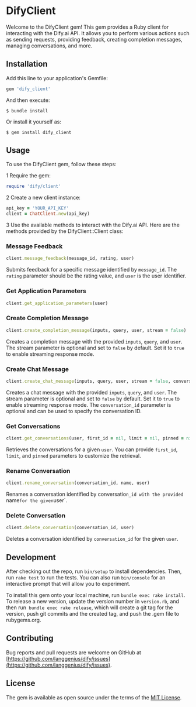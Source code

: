 # DifyClient

Welcome to the DifyClient gem! This gem provides a Ruby client for interacting with the Dify.ai API. It allows you to perform various actions such as sending requests, providing feedback, creating completion messages, managing conversations, and more.

## Installation

Add this line to your application's Gemfile:

```ruby
gem 'dify_client'
```

And then execute:

    $ bundle install

Or install it yourself as:

    $ gem install dify_client

## Usage

To use the DifyClient gem, follow these steps:

1 Require the gem:

```ruby
require 'dify/client'
```

2 Create a new client instance:

```ruby
api_key = 'YOUR_API_KEY'
client = ChatClient.new(api_key)
```

3 Use the available methods to interact with the Dify.ai API. Here are the methods provided by the DifyClient::Client class:

### Message Feedback

```ruby
client.message_feedback(message_id, rating, user)
```

Submits feedback for a specific message identified by `message_id`. The `rating` parameter should be the rating value, and `user` is the user identifier.

### Get Application Parameters

```ruby
client.get_application_parameters(user)
```

### Create Completion Message

```ruby
client.create_completion_message(inputs, query, user, stream = false)
```

Creates a completion message with the provided `inputs`, `query`, and `user`. The stream parameter is optional and set to `false` by default. Set it to `true` to enable streaming response mode.


### Create Chat Message

```ruby
client.create_chat_message(inputs, query, user, stream = false, conversation_id = nil)
```

Creates a chat message with the provided `inputs`, `query`, and `user`. The stream parameter is optional and set to `false` by default. Set it to `true` to enable streaming response mode. The `conversation_id` parameter is optional and can be used to specify the conversation ID.

### Get Conversations

```ruby
client.get_conversations(user, first_id = nil, limit = nil, pinned = nil)
```
Retrieves the conversations for a given `user`. You can provide `first_id`, `limit`, and `pinned` parameters to customize the retrieval.

### Rename Conversation

```ruby
client.rename_conversation(conversation_id, name, user)
```
Renames a conversation identified by conversatio`n_id with the provided `name` for the given `user`.

### Delete Conversation

```ruby
client.delete_conversation(conversation_id, user)
```
Deletes a conversation identified by `conversation_id` for the given `user`.

## Development

After checking out the repo, run `bin/setup` to install dependencies. Then, run `rake test` to run the tests. You can also run `bin/console` for an interactive prompt that will allow you to experiment.

To install this gem onto your local machine, run `bundle exec rake install`. To release a new version, update the version number in `version.rb`, and then run` bundle exec rake release`, which will create a git tag for the version, push git commits and the created tag, and push the .gem file to rubygems.org.


## Contributing

Bug reports and pull requests are welcome on GitHub at [https://github.com/langgenius/dify/issues](https://github.com/langgenius/dify/issues).

## License

The gem is available as open source under the terms of the [MIT License](https://opensource.org/licenses/MIT).
